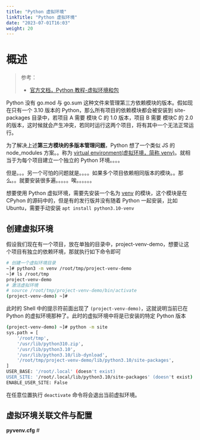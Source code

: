 ```yaml
---
title: "Python 虚拟环境"
linkTitle: "Python 虚拟环境"
date: "2023-07-01T16:03"
weight: 20
---
```


# 概述

> 参考：
>
> - [官方文档，Python 教程-虚拟环境和包](https://docs.python.org/3/tutorial/venv.html)

Python 没有 go.mod 与 go.sum 这种文件来管理第三方依赖模块的版本。假如现在只有一个 3.10 版本的 Python，那么所有项目的依赖模块都会被安装到 site-packages 目录中，若项目 A 需要  模块 C 的 1.0 版本，项目 B 需要 模块C 的 2.0 的版本，这时候就会产生冲突，若同时运行这两个项目，将有其中一个无法正常运行。

为了解决上述**第三方模块的多版本管理问题**，Python 想了一个类似 JS 的 node_modules 方案。。称为 [virtual environment(虚拟环境，简称 venv)](https://docs.python.org/zh-cn/3/glossary.html#term-virtual-environment)。就相当于为每个项目建立一个独立的 Python 环境。。。。

但是。。。另一个可怕的问题就是。。。。如果多个项目依赖相同版本的模块。。那么。。就要安装很多遍。。。。。唉。。。。。。

想要使用 Python 虚拟环境，需要先安装一个名为 [venv](https://docs.python.org/3/library/venv.html#module-venv) 的模块，这个模块是在 CPyhon 的源码中的，但是有的发行版并没有随着 Python 一起安装，比如 Ubuntu，需要手动安装 `apt install python3.10-venv`

## 创建虚拟环境

假设我们现在有一个项目，放在单独的目录中，project-venv-demo，想要让这个项目有独立的依赖环境，那就执行如下命令即可

```bash
# 创建一个虚拟环境目录
~]# python3 -m venv /root/tmp/project-venv-demo
~]# ls /root/tmp
project-venv-demo
# 激活虚拟环境
# source /root/tmp/project-venv-demo/bin/activate
(project-venv-demo) ~]#
```

此时的 Shell 中的提示符前面出现了 `(project-venv-demo)`，这就说明当前已在 Python 的虚拟环境那种了。此时的虚拟环境中将是已安装的特定 Python 版本

```bash
(project-venv-demo) ~]# python -m site
sys.path = [
    '/root/tmp',
    '/usr/lib/python310.zip',
    '/usr/lib/python3.10',
    '/usr/lib/python3.10/lib-dynload',
    '/root/tmp/project-venv-demo/lib/python3.10/site-packages',
]
USER_BASE: '/root/.local' (doesn't exist)
USER_SITE: '/root/.local/lib/python3.10/site-packages' (doesn't exist)
ENABLE_USER_SITE: False
```

在任意位置执行 `deactivate` 命令将会退出当前虚拟环境。

## 虚拟环境关联文件与配置

**pyvenv.cfg** #